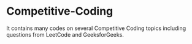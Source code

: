 # Competitive-Coding
It contains many codes on several Competitive Coding topics including questions from LeetCode and GeeksforGeeks.
